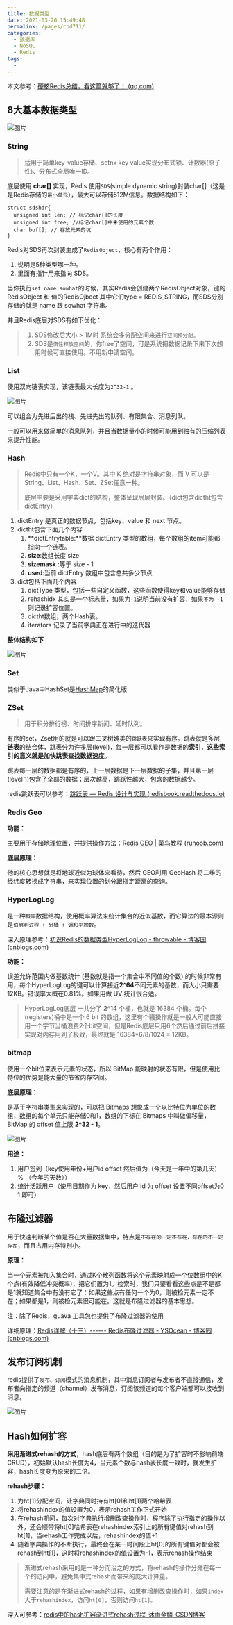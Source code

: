 ```yaml
---
title: 数据类型
date: 2021-03-20 15:49:48
permalink: /pages/cbd711/
categories:
  - 数据库
  - NoSQL
  - Redis
tags:
  - 
---
```


本文参考：[硬核Redis总结，看这篇就够了！ (qq.com)](https://mp.weixin.qq.com/s/lsOYc2pxXo1vYs8_E0R3uQ)

## 8大基本数据类型

![图片](https://img.xiaoyou66.com/2021/03/20/27fca3ce4c8e4.png)

### String

> 适用于简单key-value存储、setnx key value实现分布式锁、计数器(原子性)、分布式全局唯一ID。

底层使用 **char[]** 实现，Redis 使用`SDS`(simple dynamic string)封装char[]（这是是Redis存储的`最小单元`），最大可以存储512M信息。数据结构如下：

```
struct sdshdr{
  unsigned int len; // 标记char[]的长度
  unsigned int free; //标记char[]中未使用的元素个数
  char buf[]; // 存放元素的坑
}
```

Redis对SDS再次封装生成了`RedisObject`，核心有两个作用：

1. 说明是5种类型哪一种。
2. 里面有指针用来指向 SDS。

当你执行`set name sowhat`的时候，其实Redis会创建两个RedisObject对象，键的RedisObject 和 值的RedisOjbect 其中它们type = REDIS_STRING，而SDS分别存储的就是 name 跟 sowhat 字符串。

并且Redis底层对SDS有如下优化：

> 1. SDS修改后大小 > 1M时 系统会多分配空间来进行`空间预分配`。
> 2. SDS是`惰性释放空间`的，你free了空间，可是系统把数据记录下来下次想用时候可直接使用。不用新申请空间。

### List

使用双向链表实现，该链表最大长度为`2^32-1` 。

![图片](https://img.xiaoyou66.com/2021/03/20/c59e45ec4e742.png)

可以组合为先进后出的栈、先进先出的队列、有限集合、消息列队。

一般可以用来做简单的消息队列，并且当数据量小的时候可能用到独有的压缩列表来提升性能。

### Hash

> Redis中只有一个K，一个V。其中 K 绝对是字符串对象，而 V 可以是String、List、Hash、Set、ZSet任意一种。
>
> 底层主要是采用字典dict的结构，整体呈现层层封装。（dict包含dictht包含dictEntry）

1. dictEntry 是真正的数据节点，包括key、value 和 next 节点。
2. dictht包含下面几个内容
   1. **dictEntrytable:**数据 dictEntry 类型的数组，每个数组的item可能都指向一个链表。
   2. **size**:数组长度 size
   3. **sizemask** :等于 size - 1
   4. **used**:当前 dictEntry 数组中包含总共多少节点
3. dict包括下面几个内容
   1. dictType 类型，包括一些自定义函数，这些函数使得key和value能够存储
   2. rehashidx 其实是一个标志量，如果为`-1`说明当前没有扩容，如果`不为 -1` 则记录扩容位置。
   3. dictht数组，两个Hash表。
   4. iterators 记录了当前字典正在进行中的迭代器

**整体结构如下**

![图片](https://img.xiaoyou66.com/2021/03/20/b8e0810f27add.png)

### Set

类似于Java中HashSet是[HashMap](https://mp.weixin.qq.com/s?__biz=MzI4NjI1OTI4Nw==&mid=2247485513&idx=1&sn=340e879f3197ae9e3d8789a1ad55a76e&scene=21#wechat_redirect)的简化版

### ZSet

> 用于积分排行榜、时间排序新闻、延时队列。

有序的set，Zset用的就是可以跟二叉树媲美的`跳跃表`来实现有序。跳表就是多层**链表**的结合体，跳表分为许多层(level)，每一层都可以看作是数据的**索引**，**这些索引的意义就是加快跳表查找数据速度**。

跳表每一层的数据都是有序的，上一层数据是下一层数据的子集，并且第一层(level 1)包含了全部的数据；层次越高，跳跃性越大，包含的数据越少。

redis跳跃表可以参考：[跳跃表 — Redis 设计与实现 (redisbook.readthedocs.io)](https://redisbook.readthedocs.io/en/latest/internal-datastruct/skiplist.html)

### Redis Geo

**功能：**

主要用于存储地理位置，并提供操作方法：[Redis GEO | 菜鸟教程 (runoob.com)](https://www.runoob.com/redis/redis-geo.html)

**底层原理：**

他的核心思想就是将地球近似为球体来看待，然后 GEO利用 GeoHash 将二维的经纬度转换成字符串，来实现位置的划分跟指定距离的查询。

### HyperLogLog

是一种`概率`数据结构，使用概率算法来统计集合的近似基数，而它算法的最本源则是`伯努利过程 + 分桶 + 调和平均数`。

深入原理参考：[初识Redis的数据类型HyperLogLog - throwable - 博客园 (cnblogs.com)](https://www.cnblogs.com/throwable/p/13138554.html)

**功能：**

误差允许范围内做基数统计 (基数就是指一个集合中不同值的个数) 的时候非常有用，每个HyperLogLog的键可以计算接近**2^64**不同元素的基数，而大小只需要12KB。错误率大概在0.81%。如果用做 UV 统计很合适。

> HyperLogLog底层 一共分了 **2^14** 个桶，也就是 16384 个桶。每个(registers)桶中是一个 6 bit 的数组，这里有个骚操作就是一般人可能直接用一个字节当桶浪费2个bit空间，但是Redis底层只用6个然后通过前后拼接实现对内存用到了极致，最终就是 16384*6/8/1024 = 12KB。

### bitmap

使用一个bit位来表示元素的状态，所以 BitMap 能映射的状态有限，但是使用比特位的优势是能大量的节省内存空间。

**底层原理**： 

是基于字符串类型来实现的，可以把 Bitmaps 想象成一个以比特位为单位的数组，数组的每个单元只能存储0和1，数组的下标在 Bitmaps 中叫做偏移量，BitMap 的 offset 值上限 **2^32 - 1**。

![图片](https://img.xiaoyou66.com/2021/03/21/702aab63192ae.png)

**用途：**

1. 用户签到（key使用年份+用户id offset 然后值为（今天是一年中的第几天） % （今年的天数））
2. 统计活跃用户（使用日期作为 key，然后用户 id 为 offset 设置不同offset为0 1 即可）

## 布隆过滤器

用于快速判断某个值是否在大量数据集中，特点是`不存在的一定不存在，存在的不一定存在`，而且占用内存特别小。

**原理：**

当一个元素被加入集合时，通过K个散列函数将这个元素映射成一个位数组中的K个点(有效降低冲突概率)，把它们置为1。检索时，我们只要看看这些点是不是都是1就知道集合中有没有它了：如果这些点有任何一个为0，则被检元素一定不在；如果都是1，则被检元素很可能在。这就是布隆过滤器的基本思想。

注：除了Redis，guava 工具包也提供了布隆过滤器的使用

详细原理：[Redis详解（十三）------ Redis布隆过滤器 - YSOcean - 博客园 (cnblogs.com)](https://www.cnblogs.com/ysocean/p/12594982.html)

## 发布订阅机制

redis提供了`发布、订阅`模式的消息机制，其中消息订阅者与发布者不直接通信，发布者向指定的频道（channel）发布消息，订阅该频道的每个客户端都可以接收到消息。

![图片](https://img.xiaoyou66.com/2021/03/21/e939897d60094.png)

## Hash如何扩容

**采用渐进式rehash的方式**，hash底层有两个数组（目的是为了扩容时不影响前端CRUD），初始默认hash长度为4，当元素个数与hash表长度一致时，就发生扩容，hash长度变为原来的二倍。

**rehash步骤：**

1. 为ht[1]分配空间，让字典同时持有ht[0]和ht[1]两个哈希表
2. 将rehashindex的值设置为0，表示rehash工作正式开始
3. 在rehash期间，每次对字典执行增删改查操作时，程序除了执行指定的操作以外，还会顺带将ht[0]哈希表在rehashindex索引上的所有键值对rehash到ht[1]，当rehash工作完成以后，rehashindex的值+1
4. 随着字典操作的不断执行，最终会在某一时间段上ht[0]的所有键值对都会被rehash到ht[1]，这时将rehashindex的值设置为-1，表示rehash操作结束

> 渐进式rehash采用的是一种分而治之的方式，将rehash的操作分摊在每一个的访问中，避免集中式rehash而带来的庞大计算量。
>
> 需要注意的是在渐进式rehash的过程，如果有增删改查操作时，如果`index`大于`rehashindex`，访问`ht[0]`，否则访问`ht[1]。`

深入可参考：[redis中的hash扩容渐进式rehash过程_沐雨金鳞-CSDN博客](https://blog.csdn.net/qq_38262266/article/details/107727116)

